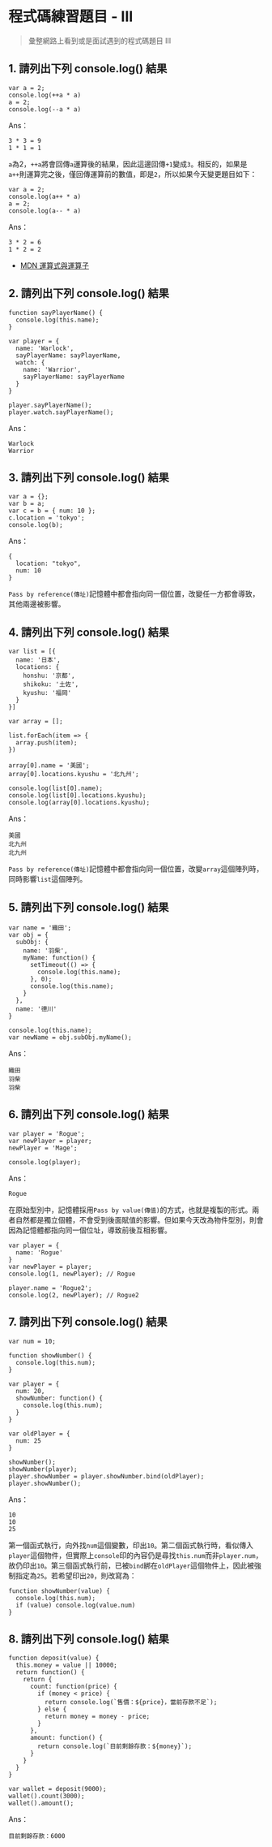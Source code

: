 # 程式碼練習題目 - III

> 彙整網路上看到或是面試遇到的程式碼題目 III

## 1. 請列出下列 console.log() 結果
```
var a = 2;
console.log(++a * a)
a = 2;
console.log(--a * a)
```

Ans：
```
3 * 3 = 9
1 * 1 = 1
```
`a`為2，`++a`將會回傳`a`運算後的結果，因此這邊回傳`+1`變成`3`。相反的，如果是`a++`則運算完之後，僅回傳運算前的數值，即是`2`，所以如果今天變更題目如下：
```
var a = 2;
console.log(a++ * a)
a = 2;
console.log(a-- * a)
```

Ans：
```
3 * 2 = 6
1 * 2 = 2
```
- [MDN 運算式與運算子](https://developer.mozilla.org/zh-TW/docs/Web/JavaScript/Guide/Expressions_and_Operators)

## 2. 請列出下列 console.log() 結果
```
function sayPlayerName() {
  console.log(this.name);
}

var player = {
  name: 'Warlock',
  sayPlayerName: sayPlayerName,
  watch: {
    name: 'Warrior',
    sayPlayerName: sayPlayerName
  }
}

player.sayPlayerName();
player.watch.sayPlayerName();
```

Ans：
```
Warlock
Warrior
```

## 3. 請列出下列 console.log() 結果
```
var a = {};
var b = a;
var c = b = { num: 10 };
c.location = 'tokyo';
console.log(b);
```

Ans：
```
{
  location: "tokyo",
  num: 10
}
```
`Pass by reference(傳址)`記憶體中都會指向同一個位置，改變任一方都會導致，其他兩邊被影響。

## 4. 請列出下列 console.log() 結果
```
var list = [{
  name: '日本',
  locations: {
    honshu: '京都',
    shikoku: '土佐',
    kyushu: '福岡'
  }
}]

var array = [];

list.forEach(item => {
  array.push(item);
})

array[0].name = '美國';
array[0].locations.kyushu = '北九州';

console.log(list[0].name);
console.log(list[0].locations.kyushu);
console.log(array[0].locations.kyushu);
```

Ans：
```
美國
北九州
北九州
```
`Pass by reference(傳址)`記憶體中都會指向同一個位置，改變`array`這個陣列時，同時影響`list`這個陣列。

## 5. 請列出下列 console.log() 結果
```
var name = '織田';
var obj = {
  subObj: {
    name: '羽柴',
    myName: function() {
      setTimeout(() => {
        console.log(this.name);
      }, 0);
      console.log(this.name);
    }
  },
  name: '德川'
}

console.log(this.name);
var newName = obj.subObj.myName();
```

Ans：
```
織田
羽柴
羽柴
```

## 6. 請列出下列 console.log() 結果
```
var player = 'Rogue';
var newPlayer = player;
newPlayer = 'Mage';

console.log(player);
```

Ans：
```
Rogue
```
在原始型別中，記憶體採用`Pass by value(傳值)`的方式，也就是複製的形式。兩者自然都是獨立個體，不會受到後面賦值的影響。但如果今天改為物件型別，則會因為記憶體都指向同一個位址，導致前後互相影響。
```
var player = {
  name: 'Rogue'
}
var newPlayer = player;
console.log(1, newPlayer); // Rogue

player.name = 'Rogue2';
console.log(2, newPlayer); // Rogue2
```

## 7. 請列出下列 console.log() 結果
```
var num = 10;

function showNumber() {
  console.log(this.num);
}

var player = {
  num: 20,
  showNumber: function() {
    console.log(this.num);
  }
}

var oldPlayer = {
  num: 25
}

showNumber();
showNumber(player);
player.showNumber = player.showNumber.bind(oldPlayer);
player.showNumber();
```

Ans：
```
10
10
25
```
第一個函式執行，向外找`num`這個變數，印出`10`。第二個函式執行時，看似傳入`player`這個物件，但實際上`console`印的內容仍是尋找`this.num`而非`player.num`，故仍印出`10`。第三個函式執行前，已被`bind`綁在`oldPlayer`這個物件上，因此被強制指定為`25`。若希望印出`20`，則改寫為：
```
function showNumber(value) {
  console.log(this.num);
  if (value) console.log(value.num)
}
```

## 8. 請列出下列 console.log() 結果
```
function deposit(value) {
  this.money = value || 10000;
  return function() {
    return {
      count: function(price) {
        if (money < price) {
          return console.log(`售價：${price}，當前存款不足`);
        } else {
          return money = money - price;
        }
      },
      amount: function() {
        return console.log(`目前剩餘存款：${money}`);
      }
    }
  }
}

var wallet = deposit(9000);
wallet().count(3000);
wallet().amount();
```

Ans：
```
目前剩餘存款：6000
```